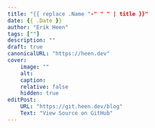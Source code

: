 ```yaml
---
title: "{{ replace .Name "-" " " | title }}"
date: {{ .Date }}
author: "Erik Heen"
tags: [""]
description: "" 
draft: true
canonicalURL: "https://heen.dev"
cover:
    image: ""
    alt: 
    caption:
    relative: false
    hidden: true
editPost:
    URL: "https://git.heen.dev/blog"
    Text: "View Source on GitHub"
---
```


